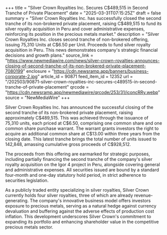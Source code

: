 +++
title = "Silver Crown Royalties Inc. Secures C$489,515 in Second Tranche of Private Placement"
date = "2025-03-31T07:15:25Z"
draft = false
summary = "Silver Crown Royalties Inc. has successfully closed the second tranche of its non-brokered private placement, raising C$489,515 to fund its silver royalty acquisition in Peru and cover administrative expenses, reinforcing its position in the precious metals market."
description = "Silver Crown Royalties Inc. closes second tranche of non-brokered offering, issuing 75,310 Units at C$6.50 per Unit. Proceeds to fund silver royalty acquisition in Peru. This news demonstrates company's strategic financial decisions and growth plans."
source_link = "https://www.newmediawire.com/news/silver-crown-royalties-announces-closing-of-second-tranche-of-its-non-brokered-private-placement-7080199"
enclosure = "https://cdn.newsramp.app/banners/business-corporate-2.jpg"
article_id = 90871
feed_item_id = 12352
url = "/202503/90871-silver-crown-royalties-inc-secures-c489515-in-second-tranche-of-private-placement"
qrcode = "https://cdn.newsramp.app/newmediawire/qrcode/253/31/iconcRRy.webp"
source = "NewMediaWire"
+++

<p>Silver Crown Royalties Inc. has announced the successful closing of the second tranche of its non-brokered private placement, raising approximately C$489,515. This was achieved through the issuance of 75,310 units, each priced at C$6.50, comprising one common share and one common share purchase warrant. The warrant grants investors the right to acquire an additional common share at C$13.00 within three years from the closing date. This latest tranche brings the total number of units issued to 142,848, amassing cumulative gross proceeds of C$928,512.</p><p>The proceeds from this offering are earmarked for strategic purposes, including partially financing the second tranche of the company's silver royalty acquisition on the Igor 4 project in Peru, alongside covering general and administrative expenses. All securities issued are bound by a standard four-month and one-day statutory hold period, in strict adherence to securities legislation.</p><p>As a publicly traded entity specializing in silver royalties, Silver Crown currently holds four silver royalties, three of which are already revenue-generating. The company's innovative business model offers investors exposure to precious metals, serving as a natural hedge against currency devaluation and buffering against the adverse effects of production cost inflation. This development underscores Silver Crown's commitment to expanding its portfolio and enhancing shareholder value in the competitive precious metals sector.</p>